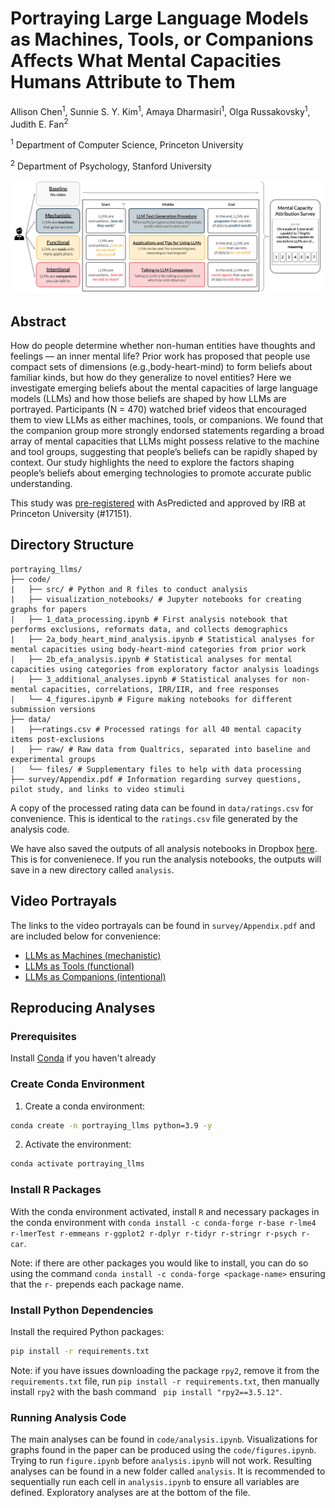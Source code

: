 # Portraying Large Language Models as Machines, Tools, or Companions Affects What Mental Capacities Humans Attribute to Them

Allison Chen<sup>1</sup>, Sunnie S. Y. Kim<sup>1</sup>, Amaya Dharmasiri<sup>1</sup>, Olga Russakovsky<sup>1</sup>, Judith E. Fan<sup>2</sup>

<sup>1</sup> Department of Computer Science, Princeton University

<sup>2</sup> Department of Psychology, Stanford University

![Teaser photo of experimental setup. Participants are assigned to one of four conditions where they watch videos portraying LLMs as machines, tools, or companions, or watch no video. Then all participants take the same mental capacity attribution survey](./teaser.png)

## Abstract

How do people determine whether non-human entities have thoughts and feelings — an inner mental life? Prior work has proposed that people use compact sets of dimensions (e.g.,body-heart-mind) to form beliefs about familiar kinds, but how do they generalize to novel entities? Here we investigate emerging beliefs about the mental capacities of large language models (LLMs) and how those beliefs are shaped by how LLMs are portrayed. Participants (N = 470) watched brief videos that encouraged them to view LLMs as either machines, tools, or companions. We found that the companion group more strongly endorsed statements regarding a broad array of mental capacities that LLMs might possess relative to the machine and tool groups, suggesting that people’s beliefs can be rapidly shaped by context. Our study highlights the need to explore the factors shaping people’s beliefs about emerging technologies to promote accurate public understanding.

This study was [pre-registered](https://aspredicted.org/vgdm-gjrm.pdf) with AsPredicted and approved by IRB at Princeton University (#17151).

## Directory Structure

```
portraying_llms/
├── code/
|   ├── src/ # Python and R files to conduct analysis
|   ├── visualization_notebooks/ # Jupyter notebooks for creating graphs for papers
|   ├── 1_data_processing.ipynb # First analysis notebook that performs exclusions, reformats data, and collects demographics
|   ├── 2a_body_heart_mind_analysis.ipynb # Statistical analyses for mental capacities using body-heart-mind categories from prior work
|   ├── 2b_efa_analysis.ipynb # Statistical analyses for mental capacities using categories from exploratory factor analysis loadings
|   ├── 3_additional_analyses.ipynb # Statistical analyses for non-mental capacities, correlations, IRR/IIR, and free responses
|   └── 4_figures.ipynb # Figure making notebooks for different submission versions
├── data/
|   ├──ratings.csv # Processed ratings for all 40 mental capacity items post-exclusions
|   ├── raw/ # Raw data from Qualtrics, separated into baseline and experimental groups
|   └── files/ # Supplementary files to help with data processing
├── survey/Appendix.pdf # Information regarding survey questions, pilot study, and links to video stimuli
```

A copy of the processed rating data can be found in `data/ratings.csv` for convenience. This is identical to the `ratings.csv` file generated by the analysis code.

We have also saved the outputs of all analysis notebooks in Dropbox [here](https://www.dropbox.com/scl/fi/92f4f9dgop88hf3qdxmio/analysis_outputs.zip?rlkey=qxgets6nsj4bufiyytg5up8yn&st=68hdiv8x&dl=0). This is for convenienece. If you run the analysis notebooks, the outputs will save in a new directory called `analysis`.

## Video Portrayals

The links to the video portrayals can be found in `survey/Appendix.pdf` and are included below for convenience:
* [LLMs as Machines (mechanistic)](https://tinyurl.com/portray-llms-machines)
* [LLMs as Tools (functional)](https://tinyurl.com/portray-llms-tools)
* [LLMs as Companions (intentional)](https://tinyurl.com/portray-llms-companions)

## Reproducing Analyses

### Prerequisites

Install [Conda](https://docs.conda.io/projects/conda/en/latest/user-guide/install/index.html) if you haven't already

### Create Conda Environment

1. Create a conda environment:
```bash
conda create -n portraying_llms python=3.9 -y
```

2. Activate the environment:
```bash
conda activate portraying_llms
```

### Install R Packages
With the conda environment activated, install `R` and necessary packages in the conda environment with `conda install -c conda-forge r-base r-lme4 r-lmerTest r-emmeans r-ggplot2 r-dplyr r-tidyr r-stringr r-psych r-car`.

Note: if there are other packages you would like to install, you can do so using the command `conda install -c conda-forge <package-name>` ensuring that the `r-` prepends each package name.

### Install Python Dependencies

Install the required Python packages:
```bash
pip install -r requirements.txt
```

Note: if you have issues downloading the package `rpy2`, remove it from the     `requirements.txt` file, run `pip install -r requirements.txt`, then manually install `rpy2` with the bash command ` pip install "rpy2==3.5.12"`.

### Running Analysis Code

The main analyses can be found in `code/analysis.ipynb`. Visualizations for graphs found in the paper can be produced using the `code/figures.ipynb`. Trying to run `figure.ipynb` before `analysis.ipynb` will not work. Resulting analyses can be found in a new folder called `analysis`. It is recommended to sequentially run each cell in `analysis.ipynb` to ensure all variables are defined. Exploratory analyses are at the bottom of the file.
